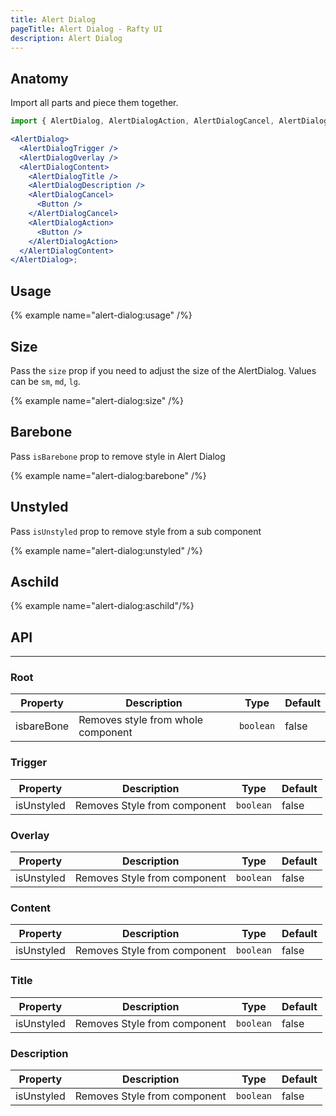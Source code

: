 ```yaml
---
title: Alert Dialog
pageTitle: Alert Dialog - Rafty UI
description: Alert Dialog
---
```


## Anatomy

Import all parts and piece them together.

```jsx
import { AlertDialog, AlertDialogAction, AlertDialogCancel, AlertDialogContent, AlertDialogOverlay, AlertDialogTitle, AlertDialogTrigger } from "@rafty/ui";

<AlertDialog>
  <AlertDialogTrigger />
  <AlertDialogOverlay />
  <AlertDialogContent>
    <AlertDialogTitle />
    <AlertDialogDescription />
    <AlertDialogCancel>
      <Button />
    </AlertDialogCancel>
    <AlertDialogAction>
      <Button />
    </AlertDialogAction>
  </AlertDialogContent>
</AlertDialog>;
```

## Usage

{% example name="alert-dialog:usage" /%}

## Size

Pass the `size` prop if you need to adjust the size of the AlertDialog. Values can be `sm`, `md`, `lg`.

{% example name="alert-dialog:size" /%}

## Barebone

Pass `isBarebone` prop to remove style in Alert Dialog

{% example name="alert-dialog:barebone" /%}

## Unstyled

Pass `isUnstyled` prop to remove style from a sub component

{% example name="alert-dialog:unstyled" /%}

## Aschild

{% example name="alert-dialog:aschild"/%}

## API

---

### Root

| Property   | Description                        | Type      | Default |
| ---------- | ---------------------------------- | --------- | ------- |
| isbareBone | Removes style from whole component | `boolean` | false   |

### Trigger

| Property   | Description                  | Type      | Default |
| ---------- | ---------------------------- | --------- | ------- |
| isUnstyled | Removes Style from component | `boolean` | false   |

### Overlay

| Property   | Description                  | Type      | Default |
| ---------- | ---------------------------- | --------- | ------- |
| isUnstyled | Removes Style from component | `boolean` | false   |

### Content

| Property   | Description                  | Type      | Default |
| ---------- | ---------------------------- | --------- | ------- |
| isUnstyled | Removes Style from component | `boolean` | false   |

### Title

| Property   | Description                  | Type      | Default |
| ---------- | ---------------------------- | --------- | ------- |
| isUnstyled | Removes Style from component | `boolean` | false   |

### Description

| Property   | Description                  | Type      | Default |
| ---------- | ---------------------------- | --------- | ------- |
| isUnstyled | Removes Style from component | `boolean` | false   |
